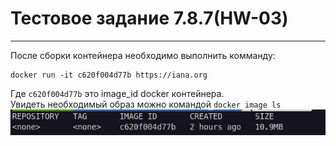 # Тестовое задание 7.8.7(HW-03)
***
После сборки контейнера необходимо выполнить комманду:<br>
``` shell
docker run -it c620f004d77b https://iana.org
```
Где `c620f004d77b` это image_id docker контейнера. <br>
Увидеть необходимый образ можно командой ``` docker image ls ```
![Screenshot](https://github.com/dimonius-s/7.8.7_HW-03/blob/master/docker_image_ls.png)

